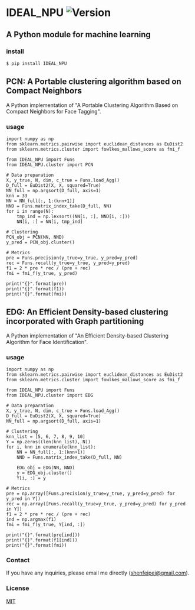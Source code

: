# IDEAL_NPU ![Version][version-badge]

## A Python module for machine learning

### install
```
$ pip install IDEAL_NPU
```

## PCN: A Portable clustering algorithm based on Compact Neighbors
A Python implementation of "A Portable Clustering Algorithm Based on Compact Neighbors
for Face Tagging".
### usage

```
import numpy as np
from sklearn.metrics.pairwise import euclidean_distances as EuDist2
from sklearn.metrics.cluster import fowlkes_mallows_score as fmi_f

from IDEAL_NPU import Funs
from IDEAL_NPU.cluster import PCN

# Data preparation
X, y_true, N, dim, c_true = Funs.load_Agg()
D_full = EuDist2(X, X, squared=True)
NN_full = np.argsort(D_full, axis=1)
knn = 33
NN = NN_full[:, 1:(knn+1)]
NND = Funs.matrix_index_take(D_full, NN)
for i in range(N):
    tmp_ind = np.lexsort((NN[i, :], NND[i, :]))
    NN[i, :] = NN[i, tmp_ind]

# Clustering
PCN_obj = PCN(NN, NND)
y_pred = PCN_obj.cluster()

# Metrics
pre = Funs.precision(y_true=y_true, y_pred=y_pred)
rec = Funs.recall(y_true=y_true, y_pred=y_pred)
f1 = 2 * pre * rec / (pre + rec)
fmi = fmi_f(y_true, y_pred)

print("{}".format(pre))
print("{}".format(f1))
print("{}".format(fmi))
```

## EDG: An Efficient Density-based clustering incorporated with Graph partitioning
A Python implementation of "An Efficient Density-based Clustering Algorithm for Face Identification".
### usage

```
import numpy as np
from sklearn.metrics.pairwise import euclidean_distances as EuDist2
from sklearn.metrics.cluster import fowlkes_mallows_score as fmi_f

from IDEAL_NPU import Funs
from IDEAL_NPU.cluster import EDG

# Data preparation
X, y_true, N, dim, c_true = Funs.load_Agg()
D_full = EuDist2(X, X, squared=True)
NN_full = np.argsort(D_full, axis=1)

# Clustering
knn_list = [5, 6, 7, 8, 9, 10]
Y = np.zeros((len(knn_list), N))
for i, knn in enumerate(knn_list):
    NN = NN_full[:, 1:(knn+1)]
    NND = Funs.matrix_index_take(D_full, NN)

    EDG_obj = EDG(NN, NND)
    y = EDG_obj.cluster()
    Y[i, :] = y

# Metrics
pre = np.array([Funs.precision(y_true=y_true, y_pred=y_pred) for y_pred in Y])
rec = np.array([Funs.recall(y_true=y_true, y_pred=y_pred) for y_pred in Y])
f1 = 2 * pre * rec / (pre + rec)
ind = np.argmax(f1)
fmi = fmi_f(y_true, Y[ind, :])

print("{}".format(pre[ind]))
print("{}".format(f1[ind]))
print("{}".format(fmi))
```

### Contact
If you have any inquiries, please email me directly (shenfeipei@gmail.com).

### License
[MIT](https://github.com/ShenfeiPei/IDEAL/blob/master/LICENSE)


[version-badge]: https://img.shields.io/badge/release-0.4.1-brightgreen.svg
